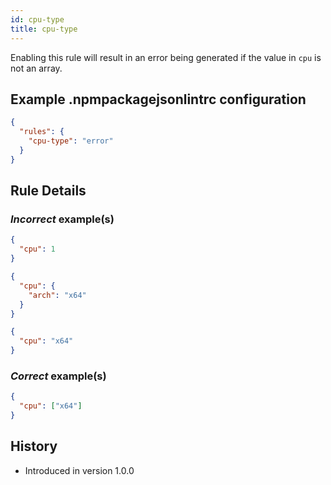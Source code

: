 ```yaml
---
id: cpu-type
title: cpu-type
---
```


Enabling this rule will result in an error being generated if the value in `cpu` is not an array.

## Example .npmpackagejsonlintrc configuration

```json
{
  "rules": {
    "cpu-type": "error"
  }
}
```

## Rule Details

### *Incorrect* example(s)

```json
{
  "cpu": 1
}
```

```json
{
  "cpu": {
    "arch": "x64"
  }
}
```

```json
{
  "cpu": "x64"
}
```

### *Correct* example(s)


```json
{
  "cpu": ["x64"]
}
```

## History

* Introduced in version 1.0.0
